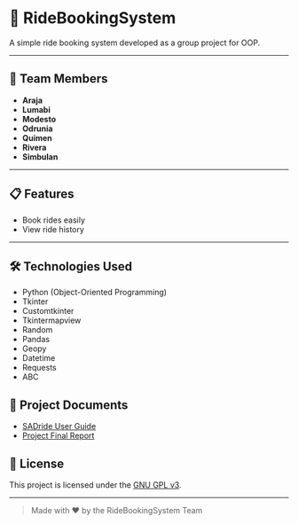 # 🚗 RideBookingSystem

A simple ride booking system developed as a group project for OOP.

---

## 👥 Team Members

- **Araja**
- **Lumabi**
- **Modesto**
- **Odrunia**
- **Quimen**
- **Rivera**
- **Simbulan**

---

## 📋 Features

- Book rides easily
- View ride history

---

## 🛠️ Technologies Used

- Python (Object-Oriented Programming)
- Tkinter
- Customtkinter
- Tkintermapview
- Random
- Pandas
- Geopy
- Datetime
- Requests
- ABC

## 📄 Project Documents

- [SADride User Guide](SADride_User_Guide.pdf)
- [Project Final Report](G8_SADride_Project_Final_Report.pdf)

## 📄 License

This project is licensed under the [GNU GPL v3](LICENSE).

---

> Made with ❤️ by the RideBookingSystem Team
